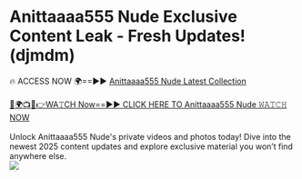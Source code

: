 # Anittaaaa555 Nude Exclusive Content Leak - Fresh Updates! (djmdm)

🔥 ACCESS NOW 🌍==►► <a href="https://tinyurl.com/yc657z5k" rel="nofollow">Anittaaaa555 Nude Latest Collection</a>
<br><br>
[🔴🌍📺📱👉WA𝚃CH Now==►► CLICK HERE TO Anittaaaa555 Nude 𝚆𝙰𝚃𝙲𝙷 NOW](https://tinyurl.com/yc657z5k)
<br><br>
Unlock Anittaaaa555 Nude's private videos and photos today! Dive into the newest 2025 content updates and explore exclusive material you won’t find anywhere else.
<br>
<a href="https://tinyurl.com/yc657z5k" rel="nofollow" data-target="animated-image.originalLink"><img src="https://camo.githubusercontent.com/8a4f000d20f83aca3bf7ec5f350d767afa0574a8a352519fd8cfa583a6f93a33/68747470733a2f2f692e696d6775722e636f6d2f644a486b345a712e676966" data-canonical-src="https://i.imgur.com/dJHk4Zq.gif" style="max-width: 100%; display: inline-block;" data-target="animated-image.originalImage"></a>
<br>
